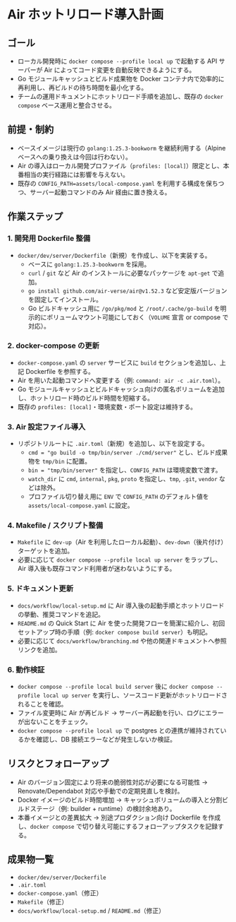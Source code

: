 # Air ホットリロード導入計画

## ゴール
- ローカル開発時に `docker compose --profile local up` で起動する API サーバーが Air によってコード変更を自動反映できるようにする。
- Go モジュールキャッシュとビルド成果物を Docker コンテナ内で効率的に再利用し、再ビルドの待ち時間を最小化する。
- チームの運用ドキュメントにホットリロード手順を追加し、既存の `docker compose` ベース運用と整合させる。

## 前提・制約
- ベースイメージは現行の `golang:1.25.3-bookworm` を継続利用する（Alpine ベースへの乗り換えは今回は行わない）。
- Air の導入はローカル開発プロファイル（`profiles: [local]`）限定とし、本番相当の実行経路には影響を与えない。
- 既存の `CONFIG_PATH=assets/local-compose.yaml` を利用する構成を保ちつつ、サーバー起動コマンドのみ Air 経由に置き換える。

## 作業ステップ
### 1. 開発用 Dockerfile 整備
- `docker/dev/server/Dockerfile`（新規）を作成し、以下を実装する。
  - ベースに `golang:1.25.3-bookworm` を採用。
  - `curl` / `git` など Air のインストールに必要なパッケージを `apt-get` で追加。
  - `go install github.com/air-verse/air@v1.52.3` など安定版バージョンを固定してインストール。
  - Go ビルドキャッシュ用に `/go/pkg/mod` と `/root/.cache/go-build` を明示的にボリュームマウント可能にしておく（`VOLUME` 宣言 or compose で対応）。

### 2. docker-compose の更新
- `docker-compose.yaml` の `server` サービスに `build` セクションを追加し、上記 Dockerfile を参照する。
- Air を用いた起動コマンドへ変更する（例: `command: air -c .air.toml`）。
- Go モジュールキャッシュとビルドキャッシュ向けの匿名ボリュームを追加し、ホットリロード時のビルド時間を短縮する。
- 既存の `profiles: [local]`・環境変数・ポート設定は維持する。

### 3. Air 設定ファイル導入
- リポジトリルートに `.air.toml`（新規）を追加し、以下を設定する。
  - `cmd = "go build -o tmp/bin/server ./cmd/server"` とし、ビルド成果物を `tmp/bin` に配置。
  - `bin = "tmp/bin/server"` を指定し、`CONFIG_PATH` は環境変数で渡す。
  - `watch_dir` に `cmd`, `internal`, `pkg`, `proto` を指定し、`tmp`, `.git`, `vendor` などは除外。
  - プロファイル切り替え用に `ENV` で `CONFIG_PATH` のデフォルト値を `assets/local-compose.yaml` に設定。

### 4. Makefile / スクリプト整備
- `Makefile` に `dev-up`（Air を利用したローカル起動）、`dev-down`（後片付け）ターゲットを追加。
- 必要に応じて `docker compose --profile local up server` をラップし、Air 導入後も既存コマンド利用者が迷わないようにする。

### 5. ドキュメント更新
- `docs/workflow/local-setup.md` に Air 導入後の起動手順とホットリロードの挙動、推奨コマンドを追記。
- `README.md` の Quick Start に Air を使った開発フローを簡潔に紹介し、初回セットアップ時の手順（例: `docker compose build server`）も明記。
- 必要に応じて `docs/workflow/branching.md` や他の関連ドキュメントへ参照リンクを追加。

### 6. 動作検証
- `docker compose --profile local build server` 後に `docker compose --profile local up server` を実行し、ソースコード更新がホットリロードされることを確認。
- ファイル変更時に Air が再ビルド → サーバー再起動を行い、ログにエラーが出ないことをチェック。
- `docker compose --profile local up` で postgres との連携が維持されているかを確認し、DB 接続エラーなどが発生しないか検証。

## リスクとフォローアップ
- Air のバージョン固定により将来の脆弱性対応が必要になる可能性 → Renovate/Dependabot 対応や手動での定期見直しを検討。
- Docker イメージのビルド時間増加 → キャッシュボリュームの導入と分割ビルドステージ（例: builder + runtime）の検討余地あり。
- 本番イメージとの差異拡大 → 別途プロダクション向け Dockerfile を作成し、`docker compose` で切り替え可能にするフォローアップタスクを記録する。

## 成果物一覧
- `docker/dev/server/Dockerfile`
- `.air.toml`
- `docker-compose.yaml`（修正）
- `Makefile`（修正）
- `docs/workflow/local-setup.md` / `README.md`（修正）
